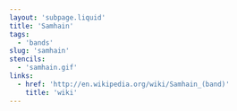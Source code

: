 ```yaml
---
layout: 'subpage.liquid'
title: 'Samhain'
tags:
  - 'bands'
slug: 'samhain'
stencils:
  - 'samhain.gif'
links:
  - href: 'http://en.wikipedia.org/wiki/Samhain_(band)'
    title: 'wiki'
---
```

